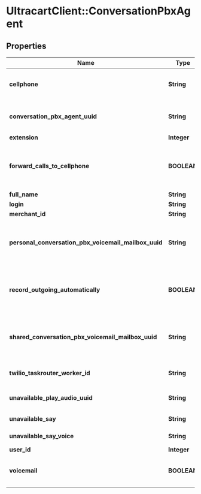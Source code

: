 # UltracartClient::ConversationPbxAgent

## Properties
Name | Type | Description | Notes
------------ | ------------- | ------------- | -------------
**cellphone** | **String** | Cellphone number of agent in E.164 format | [optional] 
**conversation_pbx_agent_uuid** | **String** | Conversation Pbx Agent unique identifier | [optional] 
**extension** | **Integer** | Extension | [optional] 
**forward_calls_to_cellphone** | **BOOLEAN** | True if calls to this agent should be forwarded to their cellphone | [optional] 
**full_name** | **String** | Full name | [optional] 
**login** | **String** | Agent login | [optional] 
**merchant_id** | **String** | Merchant Id | [optional] 
**personal_conversation_pbx_voicemail_mailbox_uuid** | **String** | Personal Conversation Pbx Voicemail Mailbox UUID | [optional] 
**record_outgoing_automatically** | **BOOLEAN** | True if outgoing calls should be automatically recorded | [optional] 
**shared_conversation_pbx_voicemail_mailbox_uuid** | **String** | Shared Conversation Pbx Voicemail Mailbox UUID | [optional] 
**twilio_taskrouter_worker_id** | **String** | Twilio taskrouter worker Id | [optional] 
**unavailable_play_audio_uuid** | **String** | Unavailable play audio UUID | [optional] 
**unavailable_say** | **String** | Unavailable say | [optional] 
**unavailable_say_voice** | **String** | Unavailable say voice | [optional] 
**user_id** | **Integer** | User Id | [optional] 
**voicemail** | **BOOLEAN** | True if this agent has voicemail configured | [optional] 


